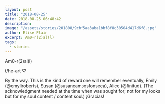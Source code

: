 ```yaml
---
layout: post
title: "2018-08-25"
date: 2018-08-25 06:48:42
description: 
image: "/assets/stories/201808/9cbf5aa3aba1bbf8f8c30504d417d6f8.jpg"
author: Elise Plain
excerpt: Am0-r(2)al(l)
tags: 
  - stories
---
```


Am0-r(2)al(l)
<p></p>
<p>t/he-art ♡</p><p>By the way. This is the kind of reward one will remember eventually, Emily (@emyliroberts), Susan (@susancamposfonseca), Alice (@finitud). (The acknowledgment needed at the time when was sought for; not for my looks but for my soul content / content soul.) ¡Gracias!</p>